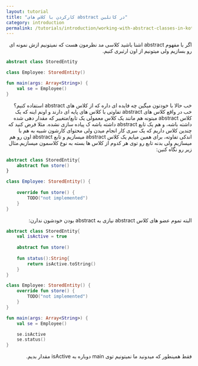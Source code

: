 ```yaml
---
layout: tutorial
title: "کارکردن با کلاس های abstract در کاتلین"
category: introduction
permalink: /tutorials/introduction/working-with-abstract-classes-in-kotlin/
---
```



<div dir="rtl" markdown="1">



اگر با مفهوم abstract اشنا باشید کلاسی  مد نظرمون هست که نمیتونیم ازش نمونه ای رو بسازیم ولی میتونیم از اون ارثبری کنیم.

</div>

```kotlin
abstract class StoredEntity

class Employee: StoredEntity()

fun main(args: Array<String>) {
    val se = Employee()
}
```

<div dir="rtl" markdown="1">

خب حالا با خودتون میگین چه فایده ای داره که از کلاس های abstract استفاده کنیم؟ خب در واقع کلاس های abstract تفاوتی با کلاس های پایه ای دارند و اونم اینه که یک کلاس abstract میتونه هم مانند یک کلاس معمولی یک تابع/متغییر که مقدار دهی شده داشته باشه، و هم یک تابع abstract داشته باشه ک پیاده سازی نشده. مثلا فرض کنید که چندین کلاس داریم که یک سری کار انجام میدن ولی محتوای کارشون شبیه به هم با اندکی تفاوته، برای همین میایم یک کلاس abstract میسازیم و تابع abstract اون رو هم میسازیم ولی بدنه تابع رو توی هر کدوم از کلاس ها بسته به نوع کلاسمون میسازیم.مثال زیر رو نگاه کنین:

</div>

```kotlin
abstract class StoredEntity{
    abstract fun store()
}

class Employee: StoredEntity() {
    
    override fun store() {
        TODO("not implemented")
    }
}
```

<div dir="rtl" markdown="1">

البته تموم عضو های کلاس abstract نیازی به abstract بودن خودشون ندارن:

</div>

```kotlin
abstract class StoredEntity{
    val isActive = true
    
    abstract fun store()
    
    fun status():String{
        return isActive.toString()
    }
}

class Employee: StoredEntity() {
    override fun store() {
        TODO("not implemented")
    }
}

fun main(args: Array<String>) {
    val se = Employee()

    se.isActive
    se.status()
}
```

<div dir="rtl" markdown="1">

فقط همینطور که میدونید ما نمیتونیم توی main دوباره به isActive مقدار بدیم.

</div>


